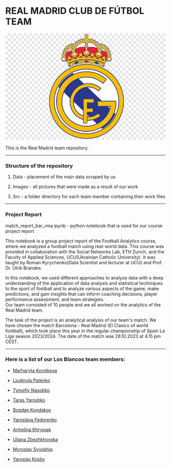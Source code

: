 # REAL MADRID CLUB DE FÚTBOL TEAM

<img src="rma_logo.PNG"/>

This is the Real Madrid team repository.

----------

### Structure of the repository

1. Data - placement of the main data scraped by us

2. Images - all pictures that were made as a result of our work
	
3. Src - a folder directory for each team member containing their work files

----------

### Project Report

match_report_bar_rma.ipynb - python notebook that is used for our course project report

This notebook is a group project report of the Football Analytics course, where we analyzed a football match using real-world data. 
This course was provided in collaboration with the Social Networks Lab, ETH Zurich, and the Faculty of Applied Sciences, UCU(Ukrainian Catholic University). It was taught by Roman Kyrychenko(Data Scientist and lecturer at UCU) and Prof. Dr. Ulrik Brandes.

In this notebook, we used different approaches to analyze data with a deep understanding of the application of data analysis and statistical techniques to the sport of football and to analyze various aspects of the game, make predictions, and gain insights that can inform coaching decisions, player performance assessment, and team strategies.  
Our team consisted of 10 people and we all worked on the analytics of the Real Madrid team.

The task of the project is an analytical analysis of our team's match. We have chosen the match Barcelona - Real Madrid (El Clasico of world football), which took place this year in the regular championship of Spain La Liga season 2023/2024. The date of the match was 28.10.2023 at 4.15 pm CEST.

----------

### Here is a list of our Los Blancos team members: 

- [Marharyta Korotkova](https://github.com/atiragramk)

- [Liudmyla Patenko](https://github.com/lp-ucu)

- [Tymofiy Nasobko](https://github.com/TimofiyJ)

- [Taras Yaroshko](https://github.com/tyaroshko)

- [Bogdan Kondakov](https://github.com/kondakov28)

- [Yaroslava Fedorenko](https://github.com/Yaroslava-Fedorenko)

- [Anhelina Khrypiak](https://github.com/LinaKhrypiak)

- [Uliana Zbezhkhovska](https://github.com/uliana0203)

- [Myroslav Syvokhip](https://github.com/MSyvokhip7)

- [Yaroslav Kostiv](https://github.com/Slavik89)

